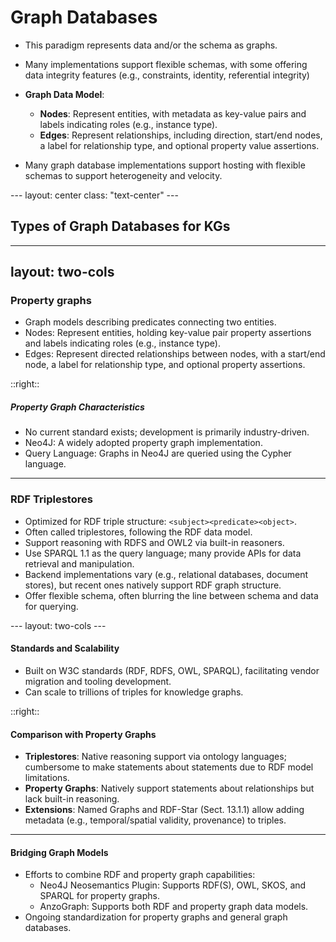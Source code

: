# Graph Databases

<v-clicks>

- This paradigm represents data and/or the schema as graphs.
- Many implementations support flexible schemas, with some offering data integrity features (e.g., constraints, identity, referential integrity)

- **Graph Data Model**:
    - **Nodes**: Represent entities, with metadata as key-value pairs and labels indicating roles (e.g., instance type).
    - **Edges**: Represent relationships, including direction, start/end nodes, a label for relationship type, and optional property value assertions.
- Many graph database implementations support hosting with flexible schemas to support heterogeneity and velocity.
</v-clicks>
---
layout: center
class: "text-center"
---

## Types of Graph Databases for KGs

<!-- - Property graphs
- RDF triplestores -->

---
layout: two-cols
---

### Property graphs
<v-clicks>

- Graph models describing predicates connecting two entities.
- Nodes: Represent entities, holding key-value pair property assertions and labels indicating roles (e.g., instance type).
- Edges: Represent directed relationships between nodes, with a start/end node, a label for relationship type, and optional property assertions.
</v-clicks>

::right::
<v-click>

##### Property Graph Characteristics
</v-click>

<v-clicks>

- No current standard exists; development is primarily industry-driven.
- Neo4J: A widely adopted property graph implementation.
- Query Language: Graphs in Neo4J are queried using the Cypher language.
</v-clicks>

---

### RDF Triplestores

<v-clicks>

- Optimized for RDF triple structure: `<subject><predicate><object>`.
- Often called triplestores, following the RDF data model.
- Support reasoning with RDFS and OWL2 via built-in reasoners.
- Use SPARQL 1.1 as the query language; many provide APIs for data retrieval and manipulation.
- Backend implementations vary (e.g., relational databases, document stores), but recent ones natively support RDF graph structure.
- Offer flexible schema, often blurring the line between schema and data for querying.

</v-clicks>
---
layout: two-cols 
---

<v-click> 

#### Standards and Scalability

 </v-click>
<v-clicks>


- Built on W3C standards (RDF, RDFS, OWL, SPARQL), facilitating vendor migration and tooling development.
- Can scale to trillions of triples for knowledge graphs.
</v-clicks>
::right::

<v-click>

#### Comparison with Property Graphs
</v-click>
<v-clicks>

- **Triplestores**: Native reasoning support via ontology languages; cumbersome to make statements about statements due to RDF model limitations.
- **Property Graphs**: Natively support statements about relationships but lack built-in reasoning.
- **Extensions**: Named Graphs and RDF-Star (Sect. 13.1.1) allow adding metadata (e.g., temporal/spatial validity, provenance) to triples.
</v-clicks>

--- 

#### Bridging Graph Models

- Efforts to combine RDF and property graph capabilities:
    - Neo4J Neosemantics Plugin: Supports RDF(S), OWL, SKOS, and SPARQL for property graphs.
    - AnzoGraph: Supports both RDF and property graph data models.
- Ongoing standardization for property graphs and general graph databases.


